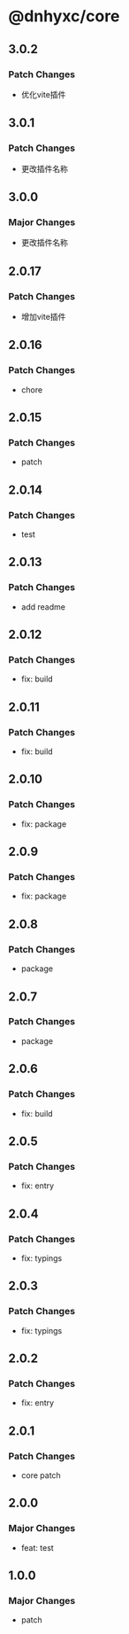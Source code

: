 # @dnhyxc/core

## 3.0.2

### Patch Changes

- 优化vite插件

## 3.0.1

### Patch Changes

- 更改插件名称

## 3.0.0

### Major Changes

- 更改插件名称

## 2.0.17

### Patch Changes

- 增加vite插件

## 2.0.16

### Patch Changes

- chore

## 2.0.15

### Patch Changes

- patch

## 2.0.14

### Patch Changes

- test

## 2.0.13

### Patch Changes

- add readme

## 2.0.12

### Patch Changes

- fix: build

## 2.0.11

### Patch Changes

- fix: build

## 2.0.10

### Patch Changes

- fix: package

## 2.0.9

### Patch Changes

- fix: package

## 2.0.8

### Patch Changes

- package

## 2.0.7

### Patch Changes

- package

## 2.0.6

### Patch Changes

- fix: build

## 2.0.5

### Patch Changes

- fix: entry

## 2.0.4

### Patch Changes

- fix: typings

## 2.0.3

### Patch Changes

- fix: typings

## 2.0.2

### Patch Changes

- fix: entry

## 2.0.1

### Patch Changes

- core patch

## 2.0.0

### Major Changes

- feat: test

## 1.0.0

### Major Changes

- patch
